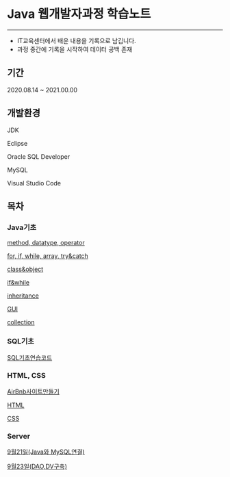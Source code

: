 # Java 웹개발자과정 학습노트
---

- IT교육센터에서 배운 내용을 기록으로 남깁니다.
- 과정 중간에 기록을 시작하여 데이터 공백 존재

## 기간

2020.08.14 ~ 2021.00.00


## 개발환경

JDK

Eclipse

Oracle SQL Developer

MySQL

Visual Studio Code


## 목차

### Java기초

[method, datatype, operator](https://github.com/cokeworld/TIL_Academy/tree/master/Java/Java%EA%B8%B0%EC%B4%88/ch02_method%2C%20datatype%2C%20operator)

[for, if, while, array, try&catch](https://github.com/cokeworld/TIL_Academy/tree/master/Java/Java%EA%B8%B0%EC%B4%88/ch03_for%2C%20if%2C%20while%2C%20array%2C%20try%26catch)

[class&object](https://github.com/cokeworld/TIL_Academy/tree/master/Java/Java%EA%B8%B0%EC%B4%88/ch04_class%26object/src)

[if&while](https://github.com/cokeworld/TIL_Academy/tree/master/Java/Java%EA%B8%B0%EC%B4%88/ch03_if%26while)

[inheritance](https://github.com/cokeworld/TIL_Academy/tree/master/Java/Java%EA%B8%B0%EC%B4%88/ch05_inheritance/src)

[GUI](https://github.com/cokeworld/TIL_Academy/tree/master/Java/Java%EA%B8%B0%EC%B4%88/ch10_GUI)

[collection](https://github.com/cokeworld/TIL_Academy/tree/master/Java/Java%EA%B8%B0%EC%B4%88/ch11_collection)

### SQL기초

[SQL기초연습코드](https://github.com/cokeworld/TIL_Academy/tree/master/SQL/SQL%EA%B8%B0%EC%B4%88/SQL_src)

### HTML, CSS

[AirBnb사이트만들기](https://github.com/cokeworld/TIL_Academy/tree/master/HTML%2CCSS/AirBnb%EC%82%AC%EC%9D%B4%ED%8A%B8%EB%A7%8C%EB%93%A4%EA%B8%B0)

[HTML](https://github.com/cokeworld/TIL_Academy/tree/master/HTML%2CCSS/HTML)

[CSS](https://github.com/cokeworld/TIL_Academy/tree/master/HTML%2CCSS/CSS)

### Server

[9월21일(Java와 MySQL연결)](https://github.com/cokeworld/TIL_Academy/tree/master/Server/9%EC%9B%9421%EC%9D%BC)

[9월23일(DAO,DV구축)](https://github.com/cokeworld/TIL_Academy/tree/master/Server/9%EC%9B%9423%EC%9D%BC)

